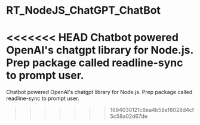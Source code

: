 # RT_NodeJS_ChatGPT_ChatBot
<<<<<<< HEAD
Chatbot powered OpenAI's chatgpt library for Node.js. Prep package called readline-sync to prompt user.
=======
Chatbot powered OpenAI's chatgpt library for Node.js. Prep package called readline-sync to prompt user.
>>>>>>> 1694030121c6ea4b58ef8028d4cf5c58a02d67de
